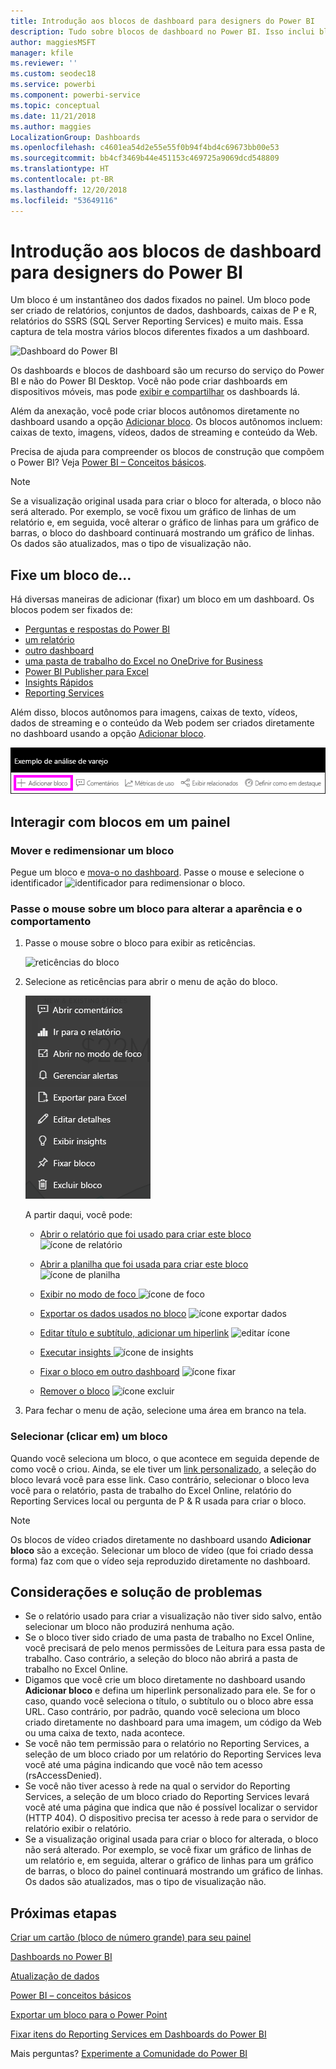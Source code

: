 ```yaml
---
title: Introdução aos blocos de dashboard para designers do Power BI
description: Tudo sobre blocos de dashboard no Power BI. Isso inclui blocos que são criados nos relatórios do SSRS (SQL Server Reporting Services).
author: maggiesMSFT
manager: kfile
ms.reviewer: ''
ms.custom: seodec18
ms.service: powerbi
ms.component: powerbi-service
ms.topic: conceptual
ms.date: 11/21/2018
ms.author: maggies
LocalizationGroup: Dashboards
ms.openlocfilehash: c4601ea54d2e55e55f0b94f4bd4c69673bb00e53
ms.sourcegitcommit: bb4cf3469b44e451153c469725a9069dcd548809
ms.translationtype: HT
ms.contentlocale: pt-BR
ms.lasthandoff: 12/20/2018
ms.locfileid: "53649116"
---
```

# <a name="intro-to-dashboard-tiles-for-power-bi-designers"></a>Introdução aos blocos de dashboard para designers do Power BI

Um bloco é um instantâneo dos dados fixados no painel. Um bloco pode ser criado de relatórios, conjuntos de dados, dashboards, caixas de P e R, relatórios do SSRS (SQL Server Reporting Services) e muito mais.  Essa captura de tela mostra vários blocos diferentes fixados a um dashboard.

![Dashboard do Power BI](media/service-dashboard-tiles/power-bi-dashboard.png)

Os dashboards e blocos de dashboard são um recurso do serviço do Power BI e não do Power BI Desktop. Você não pode criar dashboards em dispositivos móveis, mas pode [exibir e compartilhar](mobile-apps-view-dashboard.md) os dashboards lá.

Além da anexação, você pode criar blocos autônomos diretamente no dashboard usando a opção [Adicionar bloco](service-dashboard-add-widget.md). Os blocos autônomos incluem: caixas de texto, imagens, vídeos, dados de streaming e conteúdo da Web.

Precisa de ajuda para compreender os blocos de construção que compõem o Power BI?  Veja [Power BI – Conceitos básicos](service-basic-concepts.md).

> [!NOTE]
> Se a visualização original usada para criar o bloco for alterada, o bloco não será alterado.  Por exemplo, se você fixou um gráfico de linhas de um relatório e, em seguida, você alterar o gráfico de linhas para um gráfico de barras, o bloco do dashboard continuará mostrando um gráfico de linhas. Os dados são atualizados, mas o tipo de visualização não.
> 
> 

## <a name="pin-a-tile-from"></a>Fixe um bloco de...
Há diversas maneiras de adicionar (fixar) um bloco em um dashboard. Os blocos podem ser fixados de:

* [Perguntas e respostas do Power BI](service-dashboard-pin-tile-from-q-and-a.md)
* [um relatório](service-dashboard-pin-tile-from-report.md)
* [outro dashboard](service-pin-tile-to-another-dashboard.md)
* [uma pasta de trabalho do Excel no OneDrive for Business](service-dashboard-pin-tile-from-excel.md)
* [Power BI Publisher para Excel](publisher-for-excel.md)
* [Insights Rápidos](service-insights.md)
* [Reporting Services](https://docs.microsoft.com/sql/reporting-services/pin-reporting-services-items-to-power-bi-dashboards)

Além disso, blocos autônomos para imagens, caixas de texto, vídeos, dados de streaming e o conteúdo da Web podem ser criados diretamente no dashboard usando a opção [Adicionar bloco](service-dashboard-add-widget.md).

  ![Ícone Adicionar bloco](media/service-dashboard-tiles/add_widgetnew.png)

## <a name="interacting-with-tiles-on-a-dashboard"></a>Interagir com blocos em um painel
### <a name="move-and-resize-a-tile"></a>Mover e redimensionar um bloco
Pegue um bloco e [mova-o no dashboard](service-dashboard-edit-tile.md). Passe o mouse e selecione o identificador ![identificador](media/service-dashboard-tiles/resize-handle.jpg) para redimensionar o bloco.

### <a name="hover-over-a-tile-to-change-the-appearance-and-behavior"></a>Passe o mouse sobre um bloco para alterar a aparência e o comportamento
1. Passe o mouse sobre o bloco para exibir as reticências.
   
    ![reticências do bloco](media/service-dashboard-tiles/ellipses_new.png)
2. Selecione as reticências para abrir o menu de ação do bloco.
   
    ![ícone de reticências](media/service-dashboard-tiles/power-bi-tile-menu.png)
   
    A partir daqui, você pode:
   
   * [Abrir o relatório que foi usado para criar este bloco ](service-reports.md) ![ícone de relatório](media/service-dashboard-tiles/chart-icon.jpg)  
   
   * [Abrir a planilha que foi usada para criar este bloco ](service-reports.md) ![ícone de planilha](media/service-dashboard-tiles/power-bi-open-worksheet.png)  
     
    * [Exibir no modo de foco ](service-focus-mode.md) ![ícone de foco](media/service-dashboard-tiles/fullscreen-icon.jpg)  
     * [Exportar os dados usados no bloco](visuals/power-bi-visualization-export-data.md) ![ícone exportar dados](media/service-dashboard-tiles/export-icon.png)
     * [Editar título e subtítulo, adicionar um hiperlink](service-dashboard-edit-tile.md) ![editar ícone](media/service-dashboard-tiles/pencil-icon.jpg)
     * [Executar insights ](service-insights.md) ![ícone de insights](media/service-dashboard-tiles/power-bi-insights.png)
     * [Fixar o bloco em outro dashboard](service-pin-tile-to-another-dashboard.md)
       ![ícone fixar](media/service-dashboard-tiles/pin-icon.jpg)
     * [Remover o bloco](service-dashboard-edit-tile.md)
     ![ícone excluir](media/service-dashboard-tiles/trash-icon.png)
3. Para fechar o menu de ação, selecione uma área em branco na tela.

### <a name="select-click-a-tile"></a>Selecionar (clicar em) um bloco
Quando você seleciona um bloco, o que acontece em seguida depende de como você o criou. Ainda, se ele tiver um [link personalizado](service-dashboard-edit-tile.md), a seleção do bloco levará você para esse link. Caso contrário, selecionar o bloco leva você para o relatório, pasta de trabalho do Excel Online, relatório do Reporting Services local ou pergunta de P & R usada para criar o bloco.

> [!NOTE]
> Os blocos de vídeo criados diretamente no dashboard usando **Adicionar bloco** são a exceção. Selecionar um bloco de vídeo (que foi criado dessa forma) faz com que o vídeo seja reproduzido diretamente no dashboard.   
> 
> 

## <a name="considerations-and-troubleshooting"></a>Considerações e solução de problemas

* Se o relatório usado para criar a visualização não tiver sido salvo, então selecionar um bloco não produzirá nenhuma ação.
* Se o bloco tiver sido criado de uma pasta de trabalho no Excel Online, você precisará de pelo menos permissões de Leitura para essa pasta de trabalho. Caso contrário, a seleção do bloco não abrirá a pasta de trabalho no Excel Online.
* Digamos que você crie um bloco diretamente no dashboard usando **Adicionar bloco** e defina um hiperlink personalizado para ele. Se for o caso, quando você seleciona o título, o subtítulo ou o bloco abre essa URL. Caso contrário, por padrão, quando você seleciona um bloco criado diretamente no dashboard para uma imagem, um código da Web ou uma caixa de texto, nada acontece.
* Se você não tem permissão para o relatório no Reporting Services, a seleção de um bloco criado por um relatório do Reporting Services leva você até uma página indicando que você não tem acesso (rsAccessDenied).
* Se você não tiver acesso à rede na qual o servidor do Reporting Services, a seleção de um bloco criado do Reporting Services levará você até uma página que indica que não é possível localizar o servidor (HTTP 404). O dispositivo precisa ter acesso à rede para o servidor de relatório exibir o relatório.
* Se a visualização original usada para criar o bloco for alterada, o bloco não será alterado.  Por exemplo, se você fixar um gráfico de linhas de um relatório e, em seguida, alterar o gráfico de linhas para um gráfico de barras, o bloco do painel continuará mostrando um gráfico de linhas. Os dados são atualizados, mas o tipo de visualização não.

## <a name="next-steps"></a>Próximas etapas
[Criar um cartão (bloco de número grande) para seu painel](power-bi-visualization-card.md)

[Dashboards no Power BI](service-dashboards.md)  

[Atualização de dados](refresh-data.md)

[Power BI – conceitos básicos](service-basic-concepts.md)

[Exportar um bloco para o Power Point](http://blogs.msdn.com/b/powerbidev/archive/2015/09/28/integrating-power-bi-tiles-into-office-documents.aspx)

[Fixar itens do Reporting Services em Dashboards do Power BI](https://msdn.microsoft.com/library/mt604784.aspx)

Mais perguntas? [Experimente a Comunidade do Power BI](http://community.powerbi.com/)

